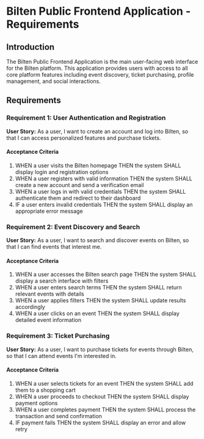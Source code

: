 # Bilten Public Frontend Application - Requirements

## Introduction

The Bilten Public Frontend Application is the main user-facing web interface for the Bilten platform. This application provides users with access to all core platform features including event discovery, ticket purchasing, profile management, and social interactions.

## Requirements

### Requirement 1: User Authentication and Registration

**User Story:** As a user, I want to create an account and log into Bilten, so that I can access personalized features and purchase tickets.

#### Acceptance Criteria

1. WHEN a user visits the Bilten homepage THEN the system SHALL display login and registration options
2. WHEN a user registers with valid information THEN the system SHALL create a new account and send a verification email
3. WHEN a user logs in with valid credentials THEN the system SHALL authenticate them and redirect to their dashboard
4. IF a user enters invalid credentials THEN the system SHALL display an appropriate error message

### Requirement 2: Event Discovery and Search

**User Story:** As a user, I want to search and discover events on Bilten, so that I can find events that interest me.

#### Acceptance Criteria

1. WHEN a user accesses the Bilten search page THEN the system SHALL display a search interface with filters
2. WHEN a user enters search terms THEN the system SHALL return relevant events with details
3. WHEN a user applies filters THEN the system SHALL update results accordingly
4. WHEN a user clicks on an event THEN the system SHALL display detailed event information

### Requirement 3: Ticket Purchasing

**User Story:** As a user, I want to purchase tickets for events through Bilten, so that I can attend events I'm interested in.

#### Acceptance Criteria

1. WHEN a user selects tickets for an event THEN the system SHALL add them to a shopping cart
2. WHEN a user proceeds to checkout THEN the system SHALL display payment options
3. WHEN a user completes payment THEN the system SHALL process the transaction and send confirmation
4. IF payment fails THEN the system SHALL display an error and allow retry